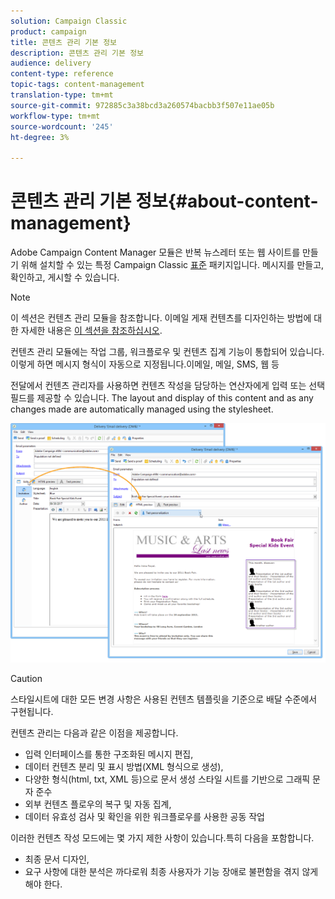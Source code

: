 ```yaml
---
solution: Campaign Classic
product: campaign
title: 콘텐츠 관리 기본 정보
description: 콘텐츠 관리 기본 정보
audience: delivery
content-type: reference
topic-tags: content-management
translation-type: tm+mt
source-git-commit: 972885c3a38bcd3a260574bacbb3f507e11ae05b
workflow-type: tm+mt
source-wordcount: '245'
ht-degree: 3%

---
```



# 콘텐츠 관리 기본 정보{#about-content-management}

Adobe Campaign Content Manager 모듈은 반복 뉴스레터 또는 웹 사이트를 만들기 위해 설치할 수 있는 특정 Campaign Classic [표준](../../installation/using/installing-campaign-standard-packages.md) 패키지입니다. 메시지를 만들고, 확인하고, 게시할 수 있습니다.

>[!NOTE]
>
>이 섹션은 컨텐츠 관리 모듈을 참조합니다. 이메일 게재 컨텐츠를 디자인하는 방법에 대한 자세한 내용은 [이 섹션을 참조하십시오](../../delivery/using/defining-the-email-content.md).

컨텐츠 관리 모듈에는 작업 그룹, 워크플로우 및 컨텐츠 집계 기능이 통합되어 있습니다. 이렇게 하면 메시지 형식이 자동으로 지정됩니다.이메일, 메일, SMS, 웹 등

전달에서 컨텐츠 관리자를 사용하면 컨텐츠 작성을 담당하는 연산자에게 입력 또는 선택 필드를 제공할 수 있습니다. The layout and display of this content and as any changes made are automatically managed using the stylesheet.

![](assets/s_ncs_content_create_content_sample.png)

>[!CAUTION]
>
>스타일시트에 대한 모든 변경 사항은 사용된 컨텐츠 템플릿을 기준으로 배달 수준에서 구현됩니다.

컨텐츠 관리는 다음과 같은 이점을 제공합니다.

* 입력 인터페이스를 통한 구조화된 메시지 편집,
* 데이터 컨텐츠 분리 및 표시 방법(XML 형식으로 생성),
* 다양한 형식(html, txt, XML 등)으로 문서 생성 스타일 시트를 기반으로 그래픽 문자 준수
* 외부 컨텐츠 플로우의 복구 및 자동 집계,
* 데이터 유효성 검사 및 확인을 위한 워크플로우를 사용한 공동 작업

이러한 컨텐츠 작성 모드에는 몇 가지 제한 사항이 있습니다.특히 다음을 포함합니다.

* 최종 문서 디자인,
* 요구 사항에 대한 분석은 까다로워 최종 사용자가 기능 장애로 불편함을 겪지 않게 해야 한다.

